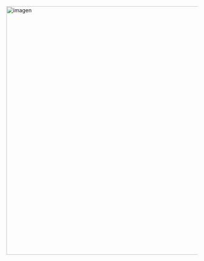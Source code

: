 
<img width="1014" height="655" alt="imagen" src="https://github.com/user-attachments/assets/b1d12367-3655-4f17-bda4-dfe693f2c648" />
